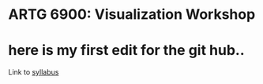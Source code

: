 # ARTG 6900: Visualization Workshop

# here is my first edit for the git hub..

Link to [syllabus](https://docs.google.com/document/d/1Uf03wiZi4TI0g5iVCP0Qb3lC_G1gvt8PiiAIgYFyOtU/edit?usp=sharing)
